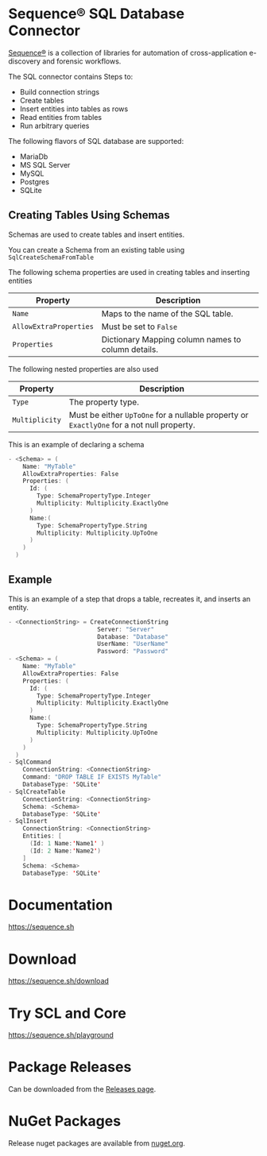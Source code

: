 # Sequence® SQL Database Connector

[Sequence®](https://sequence.sh) is a collection of libraries for
automation of cross-application e-discovery and forensic workflows.

The SQL connector contains Steps to:

- Build connection strings
- Create tables
- Insert entities into tables as rows
- Read entities from tables
- Run arbitrary queries

The following flavors of SQL database are supported:

- MariaDb
- MS SQL Server
- MySQL
- Postgres
- SQLite

## Creating Tables Using Schemas

Schemas are used to create tables and insert entities.

You can create a Schema from an existing table using `SqlCreateSchemaFromTable`

The following schema properties are used in creating tables and inserting entities

| Property               | Description                                        |
| ---------------------- | -------------------------------------------------- |
| `Name`                 | Maps to the name of the SQL table.                 |
| `AllowExtraProperties` | Must be set to `False`                             |
| `Properties`           | Dictionary Mapping column names to column details. |

The following nested properties are also used

| Property       | Description                                                                               |
| -------------- | ----------------------------------------------------------------------------------------- |
| `Type`         | The property type.                                                                        |
| `Multiplicity` | Must be either `UpToOne` for a nullable property or `ExactlyOne` for a not null property. |

This is an example of declaring a schema

```scala
- <Schema> = (
    Name: "MyTable"
    AllowExtraProperties: False
    Properties: (
      Id: (
        Type: SchemaPropertyType.Integer
        Multiplicity: Multiplicity.ExactlyOne
      )
      Name:(
        Type: SchemaPropertyType.String
        Multiplicity: Multiplicity.UpToOne
      )
    )
  )
```

## Example

This is an example of a step that drops a table, recreates it, and inserts an entity.

```scala
- <ConnectionString> = CreateConnectionString
                         Server: "Server"
                         Database: "Database"
                         UserName: "UserName"
                         Password: "Password"
- <Schema> = (
    Name: "MyTable"
    AllowExtraProperties: False
    Properties: (
      Id: (
        Type: SchemaPropertyType.Integer
        Multiplicity: Multiplicity.ExactlyOne
      )
      Name:(
        Type: SchemaPropertyType.String
        Multiplicity: Multiplicity.UpToOne
      )
    )
  )
- SqlCommand
    ConnectionString: <ConnectionString>
    Command: "DROP TABLE IF EXISTS MyTable"
    DatabaseType: 'SQLite'
- SqlCreateTable
    ConnectionString: <ConnectionString>
    Schema: <Schema>
    DatabaseType: 'SQLite'
- SqlInsert
    ConnectionString: <ConnectionString>
    Entities: [
      (Id: 1 Name:'Name1' )
      (Id: 2 Name:'Name2')
    ]
    Schema: <Schema>
    DatabaseType: 'SQLite'
```

# Documentation

https://sequence.sh

# Download

https://sequence.sh/download

# Try SCL and Core

https://sequence.sh/playground

# Package Releases

Can be downloaded from the [Releases page](https://gitlab.com/reductech/sequence/connectors/sql/-/releases).

# NuGet Packages

Release nuget packages are available from [nuget.org](https://www.nuget.org/profiles/Sequence).

